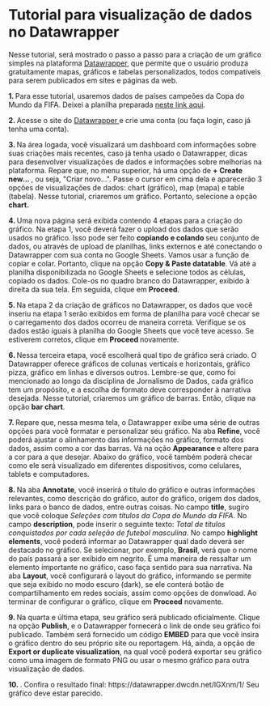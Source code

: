 # Tutorial para visualização de dados no Datawrapper

<p> Nesse tutorial, será mostrado o passo a passo para a criação de um gráfico simples na plataforma <a href="https://www.datawrapper.de/"> Datawrapper</a>, que permite que o usuário produza gratuitamente mapas, gráficos e tabelas personalizados, todos compatíveis para serem publicados em sites e páginas da web.

<p> <b> 1. </b> Para esse tutorial, usaremos dados de países campeões da Copa do Mundo da FIFA. Deixei a planilha preparada <a href="https://docs.google.com/spreadsheets/d/1DZbNlSDODC12Lj6ace1y6IJs6I1UsLNZ1NI7pUBppMg/edit?usp=sharing"> neste link aqui</a>. 
<p> <b> 2. </b> Acesse o site do <a href="https://www.datawrapper.de/"> Datawrapper </a>e crie uma conta (ou faça login, caso já tenha uma conta).
<p> <b> 3. </b> Na área logada, você visualizará um dashboard com informações sobre suas criações mais recentes, caso já tenha usado o Datawrapper, dicas para desenvolver visualizações de dados e informações sobre melhorias na plataforma. Repare que, no menu superior, há uma opção de <b> + Create new... </b>, ou seja, "Criar novo...". Passe o cursor em cima dela e aparecerão 3 opções de visualizações de dados: chart (gráfico), map (mapa) e table (tabela). Nesse tutorial, criaremos um gráfico. Portanto, selecione a opção <b> chart. </b>
<p> <b> 4. </b> Uma nova página será exibida contendo 4 etapas para a criação do gráfico. Na etapa 1, você deverá fazer o upload dos dados que serão usados no gráfico. Isso pode ser feito <b> copiando e colando </b> seu conjunto de dados, ou através de upload de planilhas, links externos e até conectando o Datawrapper com sua conta no Google Sheets. Vamos usar a função de copiar e colar. Portanto, clique na opção <b> Copy & Paste datatable</b>. Vá até a planilha disponibilizada no Google Sheets e selecione todos as células, copiado os dados. Cole-os no quadro branco do Datawrapper, exibido à direita da sua tela. Em seguida, clique em <b> Proceed</b>.
<p> <b> 5. </b> Na etapa 2 da criação de gráficos no Datawrapper, os dados que você inseriu na etapa 1 serão exibidos em forma de planilha para você checar se o carregamento dos dados ocorreu de maneira correta. Verifique se os dados estão iguais à planilha do Google Sheets que você teve acesso. Se estiverem corretos, clique em <b> Proceed </b> novamente.
<p> <b> 6. </b> Nessa terceira etapa, você escolherá qual tipo de gráfico será criado. O Datawrapper oferece gráficos de colunas verticais e horizontais, gráfico pizza, gráfico em linhas e diversos outros. Lembre-se que, como foi mencionado ao longo da disciplina de Jornalismo de Dados, cada gráfico tem um propósito, e a escolha de formato deve corresponder à narrativa desejada. Nesse tutorial, criaremos um gráfico de barras. Então, clique na opção <b> bar chart</b>.
<p> <b> 7. </b> Repare que, nessa mesma tela, o Datawrapper exibe uma série de outras opções para você formatar e personalizar seu gráfico. Na aba <b> Refine</b>, você poderá ajustar o alinhamento das informações no gráfico, formato dos dados, assim como a cor das barras. Vá na oção <b> Appearance </b> e altere para a cor para a que desejar. Abaixo do gráfico, você também poderá checar como ele será visualizado em diferentes dispositivos, como celulares, tablets e computadores.
<p> <b> 8. </b> Na aba <b> Annotate</b>, você inserirá o título do gráfico e outras informações relevantes, como descrição do gráfico, autor do gráfico, origem dos dados, links para o banco de dados, entre outras coisas. No campo <b> title</b>, sugiro que você coloque <i> Seleções com títulos da Copa do Mundo da  FIFA</i>. No campo <b> description</b>, pode inserir o seguinte texto: <i> Total de títulos conquistados por cada seleção de futebol masculina</i>.  No campo <b> highlight elements</b>, você poderá informar ao Datawrapper qual dado deverá ser destacado no gráfico. Se selecionar, por exemplo, <b> Brasil</b>, verá que o nome do país passará a ser exibido em negrito. É uma maneira de ressaltar um elemento importante no gráfico, caso faça sentido para sua narrativa. Na aba <b> Layout</b>, você configurará o layout do gráfico, informando se permite que seja exibido no modo escuro (dark), se ele conterá botão de compartilhamento em redes sociais, assim como opções de donwload. Ao terminar de configurar o gráfico, clique em <b> Proceed</b> novamente.
<p> <b> 9. </b> Na quarta e última etapa, seu gráfico será publicado oficialmente. Clique na opção <b>Publish</b>, e o Datawrapper fornecerá o link de onde seu gráfico foi publicado. Também será fornecido um código <b> EMBED</b> para que você insira o gráfico dentro do seu próprio site ou reportagem. Há, ainda, a opção de <b> Export or duplicate visualization</b>, na qual você poderá exportar seu gráfico como uma imagem de formato PNG ou usar o mesmo gráfico para outra visualização de dados. 
<p> <b> 10. </b>. Confira o resultado final: https://datawrapper.dwcdn.net/lGXnm/1/ Seu gráfico deve estar parecido.
